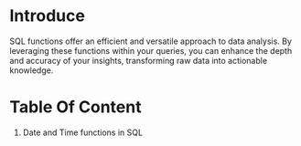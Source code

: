 # Introduce
SQL functions offer an efficient and versatile approach to data analysis. By leveraging these functions within your queries, you can enhance the depth and accuracy of your insights, transforming raw data into actionable knowledge.
# Table Of Content
1. Date and Time functions in SQL
